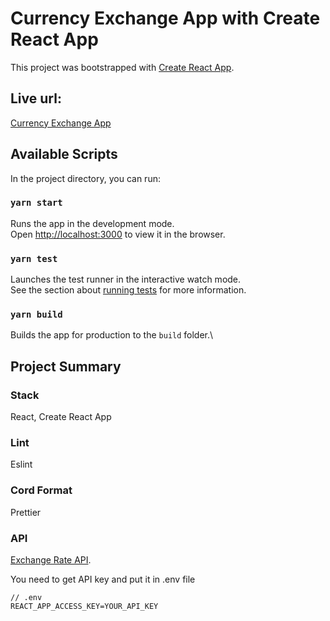 # Currency Exchange App with Create React App

This project was bootstrapped with [Create React App](https://github.com/facebook/create-react-app).

## Live url:
[Currency Exchange App](https://web-currency-exchange.netlify.app/)
## Available Scripts

In the project directory, you can run:

### `yarn start`

Runs the app in the development mode.\
Open [http://localhost:3000](http://localhost:3000) to view it in the browser.

### `yarn test`

Launches the test runner in the interactive watch mode.\
See the section about [running tests](https://facebook.github.io/create-react-app/docs/running-tests) for more information.

### `yarn build`

Builds the app for production to the `build` folder.\


## Project Summary


### Stack
React, Create React App
### Lint
Eslint
### Cord Format
Prettier
### API
[Exchange Rate API](https://exchangerate-api.com).

You need to get API key and put it in .env file

```
// .env
REACT_APP_ACCESS_KEY=YOUR_API_KEY
```